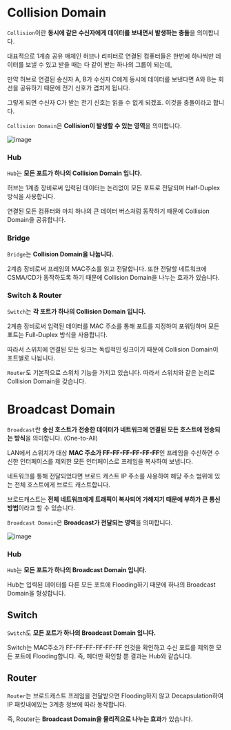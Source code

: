 # Collision Domain

`Collision`이란 **동시에 같은 수신자에게 데이터를 보내면서 발생하는 충돌**을 의미합니다. 

대표적으로 1계층 공유 매체인 허브나 리피터로 연결된 컴퓨터들은 한번에 하나씩만 데이터를 보낼 수 있고 받을 때는 다 같이 받는 하나의 그룹이 되는데,

만약 허브로 연결된 송신자 A, B가 수신자 C에게 동시에 데이터를 보낸다면 A와 B는 회선을 공유하기 때문에 전기 신호가 겹치게 됩니다.

그렇게 되면 수신자 C가 받는 전기 신호는 읽을 수 없게 되겠죠. 이것을 충돌이라고 합니다. 

`Collision Domain`은 **Collision이 발생할 수 있는 영역**을 의미합니다. 

![image](https://user-images.githubusercontent.com/53790137/151661201-08d66f6c-fb1b-4f5d-a950-a545e544d6d0.png)

### Hub

`Hub`는 **모든 포트가 하나의 Collision Domain 입니다.** 

허브는 1계층 장비로써 입력된 데이터는 논리없이 모든 포트로 전달되며 Half-Duplex 방식을 사용합니다.

연결된 모든 컴퓨터와 마치 하나의 큰 데이터 버스처럼 동작하기 때문에 Collision Domain을 공유합니다.

### Bridge

`Bridge`는 **Collision Domain을 나눕니다.**

2계층 장비로써 프레임의 MAC주소를 읽고 전달합니다. 또한 전달할 네트워크에 CSMA/CD가 동작하도록 하기 때문에 Collision Domain을 나누는 효과가 있습니다. 

### Switch & Router

`Switch`는 **각 포트가 하나의 Collision Domain 입니다.** 

2계층 장비로써 입력된 데이터를 MAC 주소를 통해 포트를 지정하여 포워딩하며 모든 포트는  Full-Duplex 방식을 사용합니다.

따라서 스위치에 연결된 모든 링크는 독립적인 링크이기 때문에 Collision Domain이 포트별로 나뉩니다.

`Router`도 기본적으로 스위치 기능을 가지고 있습니다. 따라서 스위치와 같은 논리로 Collision Domain을 갖습니다. 

# Broadcast Domain

`Broadcast`란 **송신 호스트가 전송한 데이터가 네트워크에 연결된 모든 호스트에 전송되는 방식**을 의미합니다. (One-to-All)

LAN에서 스위치가 대상 **MAC 주소가 FF-FF-FF-FF-FF-FF**인 프레임을 수신하면 수신한 인터페이스를 제외한 모든 인터페이스로 프레임을 복사하여 보냅니다. 

네트워크를 통해 전달되었다면 브로드 캐스트 IP 주소를 사용하여 해당 주소 범위에 있는 전체 호스트에게 브로드 캐스트합니다.

브로드캐스트는 **전체 네트워크에게 트래픽이 복사되어 가해지기 때문에 부하가 큰 통신방법**이라고 할 수 있습니다. 

`Broadcast Domain`은 **Broadcast가 전달되는 영역**을 의미합니다.

![image](https://user-images.githubusercontent.com/53790137/151661607-333054a2-51c8-41ae-884d-9941e2f71d91.png)

### Hub

`Hub`는 **모든 포트가 하나의 Broadcast Domain 입니다.** 

Hub는 입력된 데이터를 다른 모든 포트에 Flooding하기 때문에 하나의 Broadcast Domain을 형성합니다.

## Switch

`Switch`도 **모든 포트가 하나의 Broadcast Domain 입니다.**

Switch는 MAC주소가 FF-FF-FF-FF-FF-FF 인것을 확인하고 수신 포트를 제외한 모든 포트에 Flooding합니다. 즉, 헤더만 확인할 뿐 결과는 Hub와 같습니다.

## Router

`Router`는 브로드캐스트 프레임을 전달받으면 Flooding하지 않고 Decapsulation하여 IP 패킷내에있는 3계층 정보에 따라 동작합니다.

즉, Router는 **Broadcast Domain을 물리적으로 나누는 효과**가 있습니다. 



